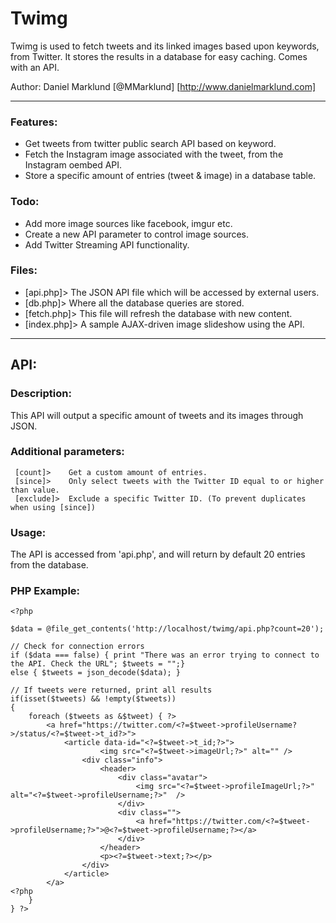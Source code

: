 # Twimg

Twimg is used to fetch tweets and its linked images based upon keywords, from Twitter. It stores the results in a database for easy caching. Comes with an API.

Author: Daniel Marklund [@MMarklund] [http://www.danielmarklund.com]

------------------------------

### Features:

* Get tweets from twitter public search API based on keyword.
* Fetch the Instagram image associated with the tweet, from the Instagram oembed API.
* Store a specific amount of entries (tweet & image) in a database table.

### Todo:

* Add more image sources like facebook, imgur etc.
* Create a new API parameter to control image sources.
* Add Twitter Streaming API functionality.

### Files:

* [api.php]>    The JSON API file which will be accessed by external users.
* [db.php]>     Where all the database queries are stored.
* [fetch.php]>  This file will refresh the database with new content.
* [index.php]>  A sample AJAX-driven image slideshow using the API.

------------------------------

## API:

### Description:

This API will output a specific amount of tweets and its images through JSON.

### Additional parameters:

     [count]>    Get a custom amount of entries.
     [since]>    Only select tweets with the Twitter ID equal to or higher than value.
     [exclude]>  Exclude a specific Twitter ID. (To prevent duplicates when using [since])

### Usage:

The API is accessed from 'api.php', and will return by default 20 entries from the database.

### PHP Example:

    <?php 

    $data = @file_get_contents('http://localhost/twimg/api.php?count=20');

    // Check for connection errors
    if ($data === false) { print "There was an error trying to connect to the API. Check the URL"; $tweets = "";}
    else { $tweets = json_decode($data); }

    // If tweets were returned, print all results
    if(isset($tweets) && !empty($tweets))
    {
        foreach ($tweets as &$tweet) { ?>
            <a href="https://twitter.com/<?=$tweet->profileUsername?>/status/<?=$tweet->t_id?>">
                <article data-id="<?=$tweet->t_id;?>">
                        <img src="<?=$tweet->imageUrl;?>" alt="" />
                    <div class="info">
                        <header>
                            <div class="avatar">
                                <img src="<?=$tweet->profileImageUrl;?>" alt="<?=$tweet->profileUsername;?>"  />
                            </div>
                            <div class="">
                                <a href="https://twitter.com/<?=$tweet->profileUsername;?>">@<?=$tweet->profileUsername;?></a>
                            </div>
                        </header>
                        <p><?=$tweet->text;?></p>
                    </div>
                </article>
            </a>
    <?php 
        }
    } ?>